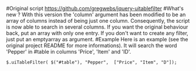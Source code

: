 #Original script
https://github.com/gregwebs/jquery-uitablefilter
#What's new ?
With this version the 'column' argument has been modified to be an array of columns instead of being just one column.
Consequently, the script is now able to search in several columns. If you want the original behaviour back, put an array with only one entry.
If you don't want to create any filter, just put an emptyarray as argument.
#Example
Here is an example (see the original project README for more informations). It will search the word 'Pepper' in #table in columns 'Price', 'Item' and 'ID'.
```
$.uiTableFilter( $("#table"), "Pepper",  ["Price", "Item", "D"]);
```